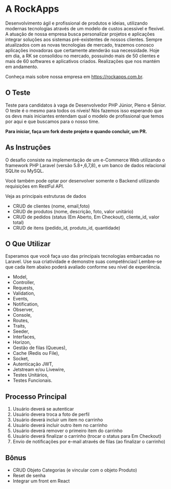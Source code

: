 # A RockApps

Desenvolvimento ágil e profissional de produtos e ideias, utilizando modernas tecnologias através de um modelo de custos acessível e flexível. A atuação de nossa empresa busca personalizar projetos e aplicações integrar soluções aos sistemas pré-existentes de nossos clientes. Sempre atualizados com as novas tecnologias de mercado, trazemos conosco aplicações inovadoras que certamente atenderão sua necessidade. Hoje em dia, a RK se consolidou no mercado, possuindo mais de 50 clientes e mais de 60 softwares e aplicativos criados. Realizações que nos mantém em andamento.

Conheça mais sobre nossa empresa em https://rockapps.com.br.

## O Teste

Teste para candidatos à vaga de Desenvolvedor PHP Júnior, Pleno e Sênior. O teste é o mesmo para todos os níveis! Nós fazemos isso esperando que os devs mais iniciantes entendam qual o modelo de profissional que temos por aqui e que buscamos para o nosso time. 

**Para iniciar, faça um fork deste projeto e quando concluir, um PR.**

## As Instruções 

O desafio consiste na implementação de um e-Commerce Web utilizando o framework PHP Laravel (versão 5.8+,6,7,8), e um banco de dados relacional SQLite ou MySQL.

Você também pode optar por desenvolver somente o Backend utilizando requisições em RestFul API.




Veja as principais estruturas de dados

- CRUD de clientes (nome, email,foto)
- CRUD de produtos (nome, descrição, foto, valor unitário)
- CRUD de pedidos (status (Em Aberto, Em Checkout), cliente_id, valor total)
- CRUD de itens (pedido_id, produto_id, quantidade)

## O Que Utilizar

Esperamos que você faça uso das principais tecnologias embarcadas no Laravel. Use sua criatividade e demonstre suas competências! Lembre-se que cada item abaixo poderá avaliado conforme seu nível de experiência.

- Model,
- Controller,
- Requests,
- Validation,
- Events,
- Notification,
- Observer,
- Console,
- Routes,
- Traits,
- Seeder,
- Interfaces,
- Horizon,
- Gestão de filas (Queues),
- Cache (Redis ou File),
- Socket,
- Autenticação JWT,
- Jetstream e/ou Livewire,
- Testes Unitários,
- Testes Funcionais.
 
 ## Processo Principal
 
 1. Usuário deverá se autenticar
 1. Usuário devera troca a foto de perfil
 1. Usuário deverá incluir um item no carrinho
 1. Usuário deverá incluir outro item no carrinho
 1. Usuário deverá remover o primeiro item do carrinho
 1. Usuário deverá finalizar o carrinho (trocar o status para Em Checkout)
 1. Envio de notificações por e-mail através de filas (ao finalizar o carrinho)
 
 ## Bônus
 
 - CRUD Objeto Categorias (e vincular com o objeto Produto)
 - Reset de senha
 - Integrar um front em React
 
